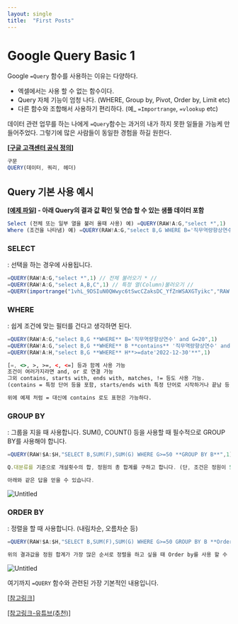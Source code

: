 ```yaml
---
layout: single
title:  "First Posts"
---
```


# Google Query Basic 1

Google `=Query` 함수를 사용하는 이유는 다양하다.

- 엑셀에서는 사용 할 수 없는 함수이다.
- Query 자체 기능이 엄청 나다. (WHERE, Group by,  Pivot, Order by, Limit etc)
- 다른 함수와 조합해서 사용하기 편리하다. (예_ `=Importrange`, `=vlookup` etc)

데이터 관련 업무를 하는 나에게 `=Query`함수는 과거의 내가 하지 못한 일들을 가능케 만들어주었다. 그렇기에 많은 사람들이 동일한 경험을 하길 원한다. 

**[[구글 고객센터 공식 정의](https://support.google.com/docs/answer/3093343?hl=en)]** 

```jsx
구문
QUERY(데이터, 쿼리, 헤더)
```

## Query 기본 사용 예시

**[[예제 파일]](https://docs.google.com/spreadsheets/d/1izWEU76maVZC-7PpgpK4RxIshEjD3snJ02D6mywZqAg/edit#gid=1569583627) - 아래 Query의 결과 값 확인 및 연습 할 수 있는 샘플 데이터 포함**

```jsx
Select (전체 또는 일부 열을 불러 올때 사용) 예) =QUERY(RAW!A:G,"select *",1)
Where (조건을 나타냄) 예) =QUERY(RAW!A:G,"select B,G WHERE B='직무역량향상연수' and G=20",1)
```

### SELECT

: 선택을 하는 경우에 사용됩니다. 

```jsx
=QUERY(RAW!A:G,"select *",1) // 전체 불러오기 * // 
=QUERY(RAW!A:G,"select A,B,C",1) // 특정 열(Column)불러오기 //
=QUERY(importrange("1vhL_9DSIuN0QWwyc6tSwcCZaksDC_YfZnWSAXGTyikc","RAW!A:G"),"select Col2,Col7 WHERE Col2='직무역량향상연수' and Col7=20",1)  // Importrange를 통해서,다른 파일에 있는 특정 열(Column)불러오기 //
```

### WHERE

: 쉽게 조건에 맞는 필터를 건다고 생각하면 된다. 

```jsx
=QUERY(RAW!A:G,"select B,G **WHERE** B='직무역량향상연수' and G=20",1)
=QUERY(RAW!A:G,"select B,G **WHERE** B **contains** '직무역량향상연수' and G=20",1)
=QUERY(RAW!A:H,"select B,G **WHERE** H**>=date'2022-12-30'**",1)

[=, <>, >, >=, <, <=] 등과 함께 사용 가능
조건이 여러가지라면 and, or 로 연결 가능 
그외 contains, starts with, ends with, matches, != 등도 사용 가능. 
(contains = 특정 단어 등을 포함, starts/ends with 특정 단어로 시작하거나 끝남 등) 

위에 예제 처럼 = 대신에 contains 로도 표현은 가능하다. 
```

### GROUP BY

: 그룹을 지을 때 사용합니다. SUM(), COUNT() 등을 사용할 때 필수적으로 GROUP BY를 사용해야 합니다.

```jsx
=QUERY(RAW!$A:$H,"SELECT B,SUM(F),SUM(G) WHERE G>=50 **GROUP BY B**",1)

Q.대분류를 기준으로 개설횟수의 합, 정원의 총 합계를 구하고 합니다. (단, 조건은 정원이 50명 이상인 대분류여야 합니다.)

아래와 같은 답을 얻을 수 있습니다. 
```

![Untitled](Google%20Query%20Basic%201%2089d213b220124202a8777b25fbc29a41/Untitled.png)

### ORDER BY

: 정렬을 할 때 사용합니다. (내림차순, 오름차순 등) 

```jsx
=QUERY(RAW!$A:$H,"SELECT B,SUM(F),SUM(G) WHERE G>=50 GROUP BY B **Order by SUM(G) desc**",1)

위의 결과값을 정원 합계가 가장 많은 순서로 정렬을 하고 싶을 때 Order by를 사용 할 수 있으며, 아래와 같은 결과 값을 가질 수 있다. 
```

![Untitled](Google%20Query%20Basic%201%2089d213b220124202a8777b25fbc29a41/Untitled%201.png)

여기까지 `=QUERY` 함수와 관련된 가장 기본적인 내용입니다.  

[[참고링크](https://www.ablebits.com/office-addins-blog/google-sheets-query-function/)]

[[참고링크-유튜브(추천)]](https://www.youtube.com/playlist?list=PLv9Pf9aNgemuRYz7VMCRdRmr0m0V_qGnR)
